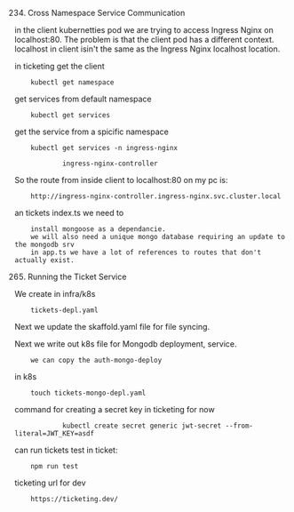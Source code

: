 234. Cross Namespace Service Communication

in the client kubernetties pod we are trying to access Ingress Nginx on localhost:80. The problem is that the client pod has a different context. localhost in client isin't the same as the Ingress Nginx localhost location.

in ticketing get the client     

        kubectl get namespace

get services from default namespace

        kubectl get services

get the service from a spicific namespace

        kubectl get services -n ingress-nginx

                ingress-nginx-controller

So the route from inside client to localhost:80 on my pc is:

        http://ingress-nginx-controller.ingress-nginx.svc.cluster.local

an tickets index.ts we need to 

        install mongoose as a dependancie.
        we will also need a unique mongo database requiring an update to the mongodb srv
        in app.ts we have a lot of references to routes that don't actually exist. 

265. Running the Ticket Service

We create in infra/k8s 

        tickets-depl.yaml

Next we update the skaffold.yaml file for file syncing.

Next we write out k8s file for Mongodb deployment, service. 

        we can copy the auth-mongo-deploy

in k8s

        touch tickets-mongo-depl.yaml

command for creating a secret key in ticketing for now

                kubectl create secret generic jwt-secret --from-literal=JWT_KEY=asdf

can run tickets test in ticket:

        npm run test

ticketing url for dev

        https://ticketing.dev/